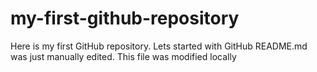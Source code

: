 # my-first-github-repository
Here is my first GitHub repository. Lets started with GitHub
README.md was just manually edited. This file was modified locally
